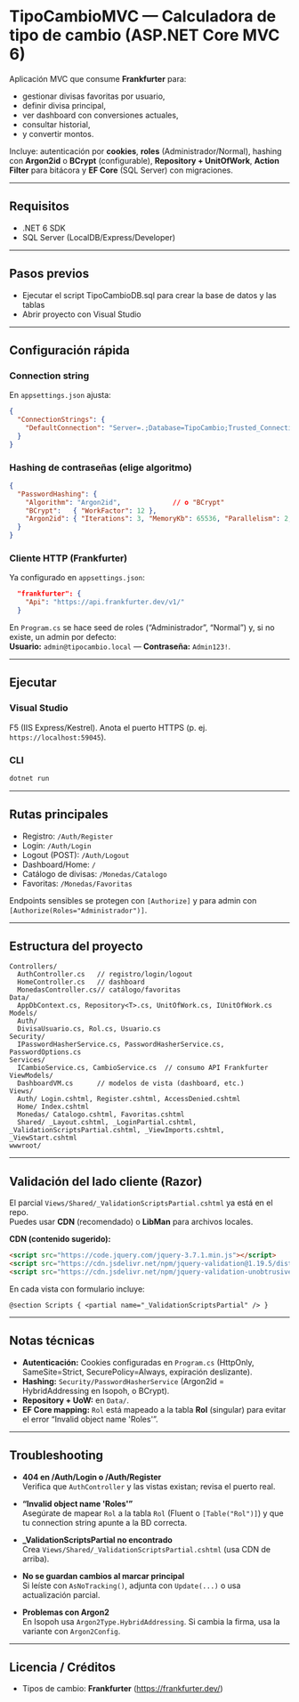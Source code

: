 # TipoCambioMVC — Calculadora de tipo de cambio (ASP.NET Core MVC 6)

Aplicación MVC que consume **Frankfurter** para:

- gestionar divisas favoritas por usuario,
- definir divisa principal,
- ver dashboard con conversiones actuales,
- consultar historial,
- y convertir montos.

Incluye: autenticación por **cookies**, **roles** (Administrador/Normal), hashing con **Argon2id** o **BCrypt** (configurable), **Repository + UnitOfWork**, **Action Filter** para bitácora y **EF Core** (SQL Server) con migraciones.

---

## Requisitos

- .NET 6 SDK  
- SQL Server (LocalDB/Express/Developer)

---

## Pasos previos
- Ejecutar el script TipoCambioDB.sql para crear la base de datos y las tablas
- Abrir proyecto con Visual Studio

---

## Configuración rápida

### Connection string  
En `appsettings.json` ajusta:

```json
{
  "ConnectionStrings": {
    "DefaultConnection": "Server=.;Database=TipoCambio;Trusted_Connection=True;TrustServerCertificate=True"
  }
}
```

### Hashing de contraseñas (elige algoritmo)

```json
{
  "PasswordHashing": {
    "Algorithm": "Argon2id",             // o "BCrypt"
    "BCrypt":   { "WorkFactor": 12 },
    "Argon2id": { "Iterations": 3, "MemoryKb": 65536, "Parallelism": 2, "SaltSize": 16 }
  }
}
```


### Cliente HTTP (Frankfurter)  
Ya configurado en `appsettings.json`:

```json
  "frankfurter": {
    "Api": "https://api.frankfurter.dev/v1/"
  }

```

En `Program.cs` se hace seed de roles (“Administrador”, “Normal”) y, si no existe, un admin por defecto:  
**Usuario:** `admin@tipocambio.local` — **Contraseña:** `Admin123!`.

---

## Ejecutar

### Visual Studio
F5 (IIS Express/Kestrel). Anota el puerto HTTPS (p. ej. `https://localhost:59045`).

### CLI
```bash
dotnet run
```

---

## Rutas principales

- Registro: `/Auth/Register`  
- Login: `/Auth/Login`  
- Logout (POST): `/Auth/Logout`  
- Dashboard/Home: `/`  
- Catálogo de divisas: `/Monedas/Catalogo`  
- Favoritas: `/Monedas/Favoritas`


Endpoints sensibles se protegen con `[Authorize]` y para admin con `[Authorize(Roles="Administrador")]`.

---

## Estructura del proyecto

```
Controllers/
  AuthController.cs   // registro/login/logout
  HomeController.cs   // dashboard
  MonedasController.cs// catálogo/favoritas
Data/
  AppDbContext.cs, Repository<T>.cs, UnitOfWork.cs, IUnitOfWork.cs
Models/
  Auth/ 
  DivisaUsuario.cs, Rol.cs, Usuario.cs
Security/
  IPasswordHasherService.cs, PasswordHasherService.cs, PasswordOptions.cs
Services/
  ICambioService.cs, CambioService.cs  // consumo API Frankfurter
ViewModels/
  DashboardVM.cs      // modelos de vista (dashboard, etc.)
Views/
  Auth/ Login.cshtml, Register.cshtml, AccessDenied.cshtml
  Home/ Index.cshtml
  Monedas/ Catalogo.cshtml, Favoritas.cshtml
  Shared/ _Layout.cshtml, _LoginPartial.cshtml, _ValidationScriptsPartial.cshtml, _ViewImports.cshtml, _ViewStart.cshtml
wwwroot/
```

---

## Validación del lado cliente (Razor)

El parcial `Views/Shared/_ValidationScriptsPartial.cshtml` ya está en el repo.  
Puedes usar **CDN** (recomendado) o **LibMan** para archivos locales.

**CDN (contenido sugerido):**
```html
<script src="https://code.jquery.com/jquery-3.7.1.min.js"></script>
<script src="https://cdn.jsdelivr.net/npm/jquery-validation@1.19.5/dist/jquery.validate.min.js"></script>
<script src="https://cdn.jsdelivr.net/npm/jquery-validation-unobtrusive@4.0.0/dist/jquery.validate.unobtrusive.min.js"></script>
```

En cada vista con formulario incluye:
```cshtml
@section Scripts { <partial name="_ValidationScriptsPartial" /> }
```

---

## Notas técnicas

- **Autenticación:** Cookies configuradas en `Program.cs` (HttpOnly, SameSite=Strict, SecurePolicy=Always, expiración deslizante).
- **Hashing:** `Security/PasswordHasherService` (Argon2id = HybridAddressing en Isopoh, o BCrypt).
- **Repository + UoW:** en `Data/`.
- **EF Core mapping:** `Rol` está mapeado a la tabla **Rol** (singular) para evitar el error “Invalid object name 'Roles'”.

---

## Troubleshooting

- **404 en /Auth/Login o /Auth/Register**  
  Verifica que `AuthController` y las vistas existan; revisa el puerto real.

- **“Invalid object name 'Roles'”**  
  Asegúrate de mapear `Rol` a la tabla `Rol` (Fluent o `[Table("Rol")]`) y que tu connection string apunte a la BD correcta.

- **_ValidationScriptsPartial no encontrado**  
  Crea `Views/Shared/_ValidationScriptsPartial.cshtml` (usa CDN de arriba).

- **No se guardan cambios al marcar principal**  
  Si leíste con `AsNoTracking()`, adjunta con `Update(...)` o usa actualización parcial.

- **Problemas con Argon2**  
  En Isopoh usa `Argon2Type.HybridAddressing`. Si cambia la firma, usa la variante con `Argon2Config`.

---

## Licencia / Créditos

- Tipos de cambio: **Frankfurter** (https://frankfurter.dev/)
